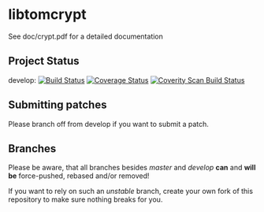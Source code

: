 libtomcrypt
==========

See doc/crypt.pdf for a detailed documentation

Project Status
--------------

develop: [![Build Status](https://api.travis-ci.org/libtom/libtomcrypt.png?branch=develop)](https://travis-ci.org/libtom/libtomcrypt) [![Coverage Status](https://coveralls.io/repos/libtom/libtomcrypt/badge.png?branch=develop)](https://coveralls.io/r/libtom/libtomcrypt) [![Coverity Scan Build Status](https://scan.coverity.com/projects/487/badge.svg)](https://scan.coverity.com/projects/487)

Submitting patches
------------------

Please branch off from develop if you want to submit a patch.

Branches
--------

Please be aware, that all branches besides _master_ and _develop_ __can__ and __will be__ force-pushed, rebased and/or removed!

If you want to rely on such an _unstable_ branch, create your own fork of this repository to make sure nothing breaks for you.

